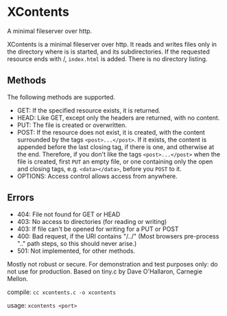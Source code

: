 # XContents
A minimal fileserver over http. 

XContents is a minimal fileserver over http.
It reads and writes files only in the directory where is is started, and its subdirectories.
If the requested resource ends with /, `index.html` is added. There is no directory listing.

## Methods
   The following methods are supported.
   - GET: If the specified resource exists, it is returned.
   - HEAD: Like GET, except only the headers are returned, with no content.
   - PUT: The file is created or overwritten.
   - POST: 
      If the resource does not exist, it is created, with the content surrounded by the tags `<post>...</post>`.
      If it exists, the content is appended before the last closing tag, if there is one, and otherwise at the end.
      Therefore, if you don't like the tags `<post>...</post>` when the file is created, 
         first `PUT` an empty file, or one containing only the open and closing tags, e.g. `<data></data>`,
         before you `POST` to it.
   - OPTIONS: Access control allows access from anywhere.

## Errors
   - 404: File not found for GET or HEAD
   - 403: No access to directories (for reading or writing)
   - 403: If file can't be opened for writing for a PUT or POST
   - 400: Bad request, if the URI contains "/../" (Most browsers pre-process ".." path steps, so this should never arise.)
   - 501: Not implemented, for other methods.

   Mostly not robust or secure. 
   For demonstration and test purposes only: do not use for production.
   Based on tiny.c by Dave O'Hallaron, Carnegie Mellon.

   compile: `cc xcontents.c -o xcontents`

   usage:   `xcontents <port>`
